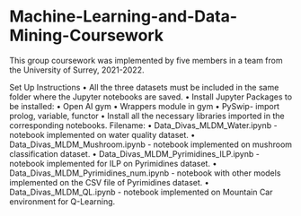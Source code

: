 # Machine-Learning-and-Data-Mining-Coursework
This group coursework was implemented by five members in a team from the University of Surrey, 2021-2022.

Set Up Instructions
  •	All the three datasets must be included in the same folder where the Jupyter notebooks are saved.
  •	Install Jupyter
Packages to be installed:
  •	Open AI gym
  •	Wrappers module in gym
  •	PySwip- import prolog, variable, functor
  •	Install all the necessary libraries imported in the corresponding notebooks.
Filename:
  •	Data_Divas_MLDM_Water.ipynb - notebook implemented on water quality dataset.
  •	Data_Divas_MLDM_Mushroom.ipynb - notebook implemented on mushroom classification dataset.
  •	Data_Divas_MLDM_Pyrimidines_ILP.ipynb - notebook implemented for ILP on Pyrimidines dataset.
  •	Data_Divas_MLDM_Pyrimidines_num.ipynb - notebook with other models implemented on the CSV file of Pyrimidines dataset.
  •	Data_Divas_MLDM_QL.ipynb - notebook implemented on Mountain Car environment for Q-Learning.
